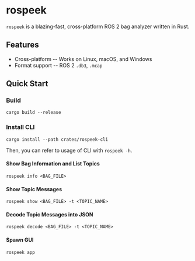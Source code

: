 # rospeek

`rospeek` is a blazing-fast, cross-platform ROS 2 bag analyzer written in Rust.

## Features

- Cross-platform -- Works on Linux, macOS, and Windows
- Format support -- ROS 2 `.db3`, `.mcap`

## Quick Start

### Build

```shell
cargo build --release
```

### Install CLI

```shell
cargo install --path crates/rospeek-cli
```

Then, you can refer to usage of CLI with `rospeek -h`.

#### Show Bag Information and List Topics

```shell
rospeek info <BAG_FILE>
```

#### Show Topic Messages

```shell
rospeek show <BAG_FILE> -t <TOPIC_NAME>
```

#### Decode Topic Messages into JSON

```shell
rospeek decode <BAG_FILE> -t <TOPIC_NAME>
```

#### Spawn GUI

```shell
rospeek app
```
